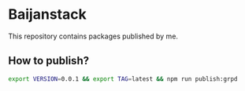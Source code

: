 # Baijanstack

This repository contains packages published by me.

## How to publish?

```bash
export VERSION=0.0.1 && export TAG=latest && npm run publish:grpd
```
